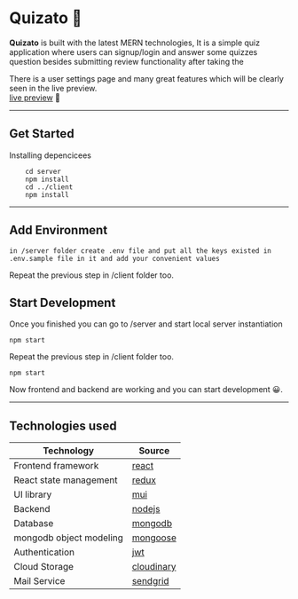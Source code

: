 # Quizato 🎲

**Quizato** is built with the latest MERN technologies, It is a simple quiz application where users can signup/login and answer some quizzes question besides submitting review functionality after taking the 


There is a user settings page and many great features which will be clearly seen in the live preview.  
[live preview](https://availablecoder.github.io/React-Template-1/) 🚀

---

## Get Started

Installing depencicees
``` 
    cd server
    npm install
    cd ../client
    npm install
```
---
## Add Environment
```
in /server folder create .env file and put all the keys existed in .env.sample file in it and add your convenient values
```
Repeat the previous step in /client folder too.

## Start Development
Once you finished you can go to /server and start local server instantiation
```
npm start
```
Repeat the previous step in /client folder too.
```
npm start
```
Now frontend and backend are working and you can start development 😀.

---

##  Technologies used
| Technology | Source           |
| ------------- |---------------|
| Frontend framework    | [react](https://reactjs.org/docs/getting-started.html) |
| React state management  | [redux](https://redux.js.org/) |
| UI library            | [mui](https://mui.com/)   |
| Backend               | [nodejs](https://nodejs.org/en/) |
| Database              | [mongodb](https://www.mongodb.com/) |
|  mongodb object modeling  | [mongoose](https://mongoosejs.com/) |
| Authentication | [jwt](https://jwt.io/) |
| Cloud Storage        | [cloudinary](https://cloudinary.com/) |
| Mail Service        | [sendgrid](https://sendgrid.com/) |

